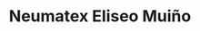 ---
title: "Neumatex Eliseo Muiño"
url: /ciudad-autonoma-de-buenos-aires/neumatex-eliseo-muino/
shop: neumáticos
---